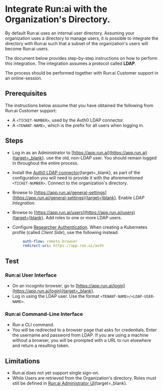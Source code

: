 # Integrate Run:ai with the Organization's Directory. 

By default Run:ai uses an internal user directory. Assuming your organization uses a directory to manage users, it is possible to integrate the directory with Run:ai such that a subset of the organization's users will become Run:ai users.

The document below provides step-by-step instructions on how to perform this integration. The integration assumes a protocol called __LDAP__.

The process should be performed together with Run:ai Customer support in an online-session. 

## Prerequisites 

The instructions below assume that you have obtained the following from Run:ai Customer support:

* A `<TICKET-NUMBER>`, used by the Auth0 LDAP connector.
* A `<TENANT-NAME>`, which is the prefix for all users when logging in.

## Steps

* Log in as an Administrator to [https://app.run.ai](https://app.run.ai){target=_blank}. use the old, non-LDAP user. You should remain logged in throughout the entire process.

* Install the [Auth0 LDAP connector](https://auth0.com/docs/extensions/ad-ldap-connector/install-configure-ad-ldap-connector){target=_blank}, as part of the configuration you will need to provide it with the aforementioned `<TICKET-NUMBER>`. Connect to the organization's directory.

* Browse to [https://app.run.ai/general-settings](https://app.run.ai/general-settings){target=)blank}. Enable _LDAP Integration_. 

* Browse to [https://app.run.ai/users](https://app.run.ai/users){target=)blank}. Add roles to one or more LDAP users. 

* Configure [Researcher Authentication](researcher-authentication.md). When creating a Kubernetes profile (called _Client Side_), use the following instead:

``` YAML
        auth-flow: remote-browser
        redirect-uri: https://app.run.ai/auth
```

## Test

### Run:ai User Interface

* On an incognito browser, go to [https://app.run.ai/login](https://app.run.ai/login){target=_blank}.
* Log in using the LDAP user. Use the format `<TENANT-NAME>/<LDAP-USER-NAME>`.


### Run:ai Command-Line Interface

* Run a CLI command.
* You will be redirected to a browser page that asks for credentials. Enter the username and password from LDAP. If you are using a machine without a browser, you will be prompted with a URL to run elsewhere and return a resulting token. 

## Limitations

* Run:ai does not yet support single sign-on.
* While Users are retrieved from the Organization's directory. Roles must still be defined in [Run:ai Administrator UI](https://app.run.ai/users){target=_blank}.


